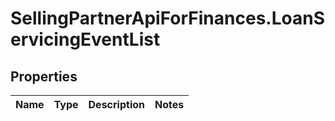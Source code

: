 # SellingPartnerApiForFinances.LoanServicingEventList

## Properties
Name | Type | Description | Notes
------------ | ------------- | ------------- | -------------
